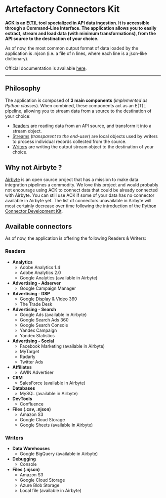# Artefactory Connectors Kit

**ACK is an E(T)L tool specialized in API data ingestion. It is accessible through a Command-Line Interface. The application allows you to easily extract, stream and load data (with minimum transformations), from the API source to the destination of your choice.**

As of now, the most common output format of data loaded by the application is .njson (i.e. a file of n lines, where each line is a json-like dictionary).

Official documentation is available [here](https://artefactory.github.io/artefactory-connectors-kit/).

---

## Philosophy

The application is composed of **3 main components** (*implemented as Python classes*). When combined, these components act as an E(T)L pipeline, allowing you to stream data from a source to the destination of your choice:

- [Readers](ack/readers) are reading data from an API source, and transform it into a stream object.
- [Streams](ack/streams) (*transparent to the end-user*) are local objects used by writers to process individual records collected from the source.
- [Writers](ack/writers) are writing the output stream object to the destination of your choice.

## Why not Airbyte ?

[Airbyte](https://github.com/airbytehq/airbyte) is an open source project that has a mission to make data integration pipelines a commodity.
We love this project and would probably not encourage using ACK to connect data that could be already connected with Airbyte.
You can still use ACK if some of your data has no connector available in Airbyte yet.
The list of connectors unavailable in Airbyte will most certainly decrease over time following the introduction of the [Python Connector Development Kit](https://github.com/airbytehq/airbyte/tree/master/airbyte-cdk/python).

## Available connectors

As of now, the application is offering the following Readers & Writers:
 
### Readers

- **Analytics**
    - Adobe Analytics 1.4
    - Adobe Analytics 2.0
    - Google Analytics (available in Airbyte)
- **Advertising - Adserver**
    - Google Campaign Manager
- **Advertising - DSP**
    - Google Display & Video 360
    - The Trade Desk
- **Advertising - Search**
    - Google Ads (available in Airbyte)
    - Google Search Ads 360
    - Google Search Console
    - Yandex Campaign
    - Yandex Statistics
- **Advertising - Social**
    - Facebook Marketing (available in Airbyte)
    - MyTarget
    - Radarly
    - Twitter Ads
- **Affiliates**
    - AWIN Advertiser
- **CRM**
    - SalesForce (available in Airbyte)
- **Databases**
    - MySQL (available in Airbyte)
- **DevTools**
    - Confluence
- **Files (.csv, .njson)**
    - Amazon S3
    - Google Cloud Storage
    - Google Sheets (available in Airbyte)

### Writers

- **Data Warehouses**
    - Google BigQuery (available in Airbyte)
- **Debugging**
    - Console
- **Files (.njson)**
    - Amazon S3
    - Google Cloud Storage
    - Azure Blob Storage
    - Local file (available in Airbyte)

